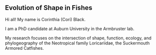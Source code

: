 ## Evolution of Shape in Fishes
Hi all! My name is Corinthia (Cori) Black.

I am a PhD candidate at Auburn University in the Armbruster lab. 

My research focuses on the intersection of shape, function, ecology, and phylogeography of the Neotropical family Loricariidae, the Suckermouth Armored Catfishes. 
